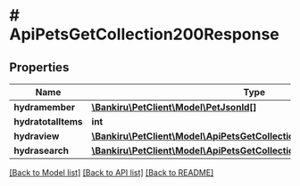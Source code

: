 # # ApiPetsGetCollection200Response

## Properties

Name | Type | Description | Notes
------------ | ------------- | ------------- | -------------
**hydramember** | [**\Bankiru\PetClient\Model\PetJsonld[]**](PetJsonld.md) |  |
**hydratotalItems** | **int** |  | [optional]
**hydraview** | [**\Bankiru\PetClient\Model\ApiPetsGetCollection200ResponseHydraView**](ApiPetsGetCollection200ResponseHydraView.md) |  | [optional]
**hydrasearch** | [**\Bankiru\PetClient\Model\ApiPetsGetCollection200ResponseHydraSearch**](ApiPetsGetCollection200ResponseHydraSearch.md) |  | [optional]

[[Back to Model list]](../../README.md#models) [[Back to API list]](../../README.md#endpoints) [[Back to README]](../../README.md)
